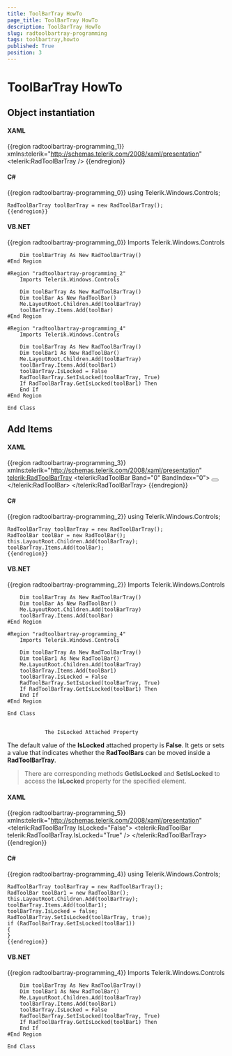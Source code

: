 ```yaml
---
title: ToolBarTray HowTo
page_title: ToolBarTray HowTo
description: ToolBarTray HowTo
slug: radtoolbartray-programming
tags: toolbartray,howto
published: True
position: 3
---
```


# ToolBarTray HowTo



## Object instantiation

#### __XAML__

{{region radtoolbartray-programming_1}}
		xmlns:telerik="http://schemas.telerik.com/2008/xaml/presentation"
	    <telerik:RadToolBarTray />
	{{endregion}}



#### __C#__

{{region radtoolbartray-programming_0}}
	using Telerik.Windows.Controls;
	
	RadToolBarTray toolBarTray = new RadToolBarTray();
	{{endregion}}



#### __VB.NET__

{{region radtoolbartray-programming_0}}
		Imports Telerik.Windows.Controls
	
		Dim toolBarTray As New RadToolBarTray()
	#End Region
	
	#Region "radtoolbartray-programming_2"
		Imports Telerik.Windows.Controls
	
		Dim toolBarTray As New RadToolBarTray()
		Dim toolBar As New RadToolBar()
		Me.LayoutRoot.Children.Add(toolBarTray)
		toolBarTray.Items.Add(toolBar)
	#End Region
	
	#Region "radtoolbartray-programming_4"
		Imports Telerik.Windows.Controls
	
		Dim toolBarTray As New RadToolBarTray()
		Dim toolBar1 As New RadToolBar()
		Me.LayoutRoot.Children.Add(toolBarTray)
		toolBarTray.Items.Add(toolBar1)
		toolBarTray.IsLocked = False
		RadToolBarTray.SetIsLocked(toolBarTray, True)
		If RadToolBarTray.GetIsLocked(toolBar1) Then
		End If
	#End Region
	
	End Class



## Add Items

#### __XAML__

{{region radtoolbartray-programming_3}}
		xmlns:telerik="http://schemas.telerik.com/2008/xaml/presentation"
	    <telerik:RadToolBarTray>
	        <telerik:RadToolBar Band="0" BandIndex="0">
	            <TextBlock Margin="0,0,9,0" Text="Open:" />
	            <Button>
	                <Image Source="/Images/ToolBar/Open.png" />
	            </Button>
	        </telerik:RadToolBar>
	    </telerik:RadToolBarTray>
	{{endregion}}



#### __C#__

{{region radtoolbartray-programming_2}}
	using Telerik.Windows.Controls;
	
	RadToolBarTray toolBarTray = new RadToolBarTray();
	RadToolBar toolBar = new RadToolBar();
	this.LayoutRoot.Children.Add(toolBarTray);
	toolBarTray.Items.Add(toolBar);
	{{endregion}}



#### __VB.NET__

{{region radtoolbartray-programming_2}}
		Imports Telerik.Windows.Controls
	
		Dim toolBarTray As New RadToolBarTray()
		Dim toolBar As New RadToolBar()
		Me.LayoutRoot.Children.Add(toolBarTray)
		toolBarTray.Items.Add(toolBar)
	#End Region
	
	#Region "radtoolbartray-programming_4"
		Imports Telerik.Windows.Controls
	
		Dim toolBarTray As New RadToolBarTray()
		Dim toolBar1 As New RadToolBar()
		Me.LayoutRoot.Children.Add(toolBarTray)
		toolBarTray.Items.Add(toolBar1)
		toolBarTray.IsLocked = False
		RadToolBarTray.SetIsLocked(toolBarTray, True)
		If RadToolBarTray.GetIsLocked(toolBar1) Then
		End If
	#End Region
	
	End Class



## 
				The IsLocked Attached Property
			

The default value of the __IsLocked__ attached property is __False__. It gets or sets a value that indicates whether the __RadToolBars__ can be moved inside a __RadToolBarTray__.
				

>There are corresponding methods __GetIsLocked__ and __SetIsLocked__ to access the __IsLocked__ property for the specified element.
					

#### __XAML__

{{region radtoolbartray-programming_5}}
		xmlns:telerik="http://schemas.telerik.com/2008/xaml/presentation"
	    <telerik:RadToolBarTray IsLocked="False">
	        <telerik:RadToolBar telerik:RadToolBarTray.IsLocked="True" />
	    </telerik:RadToolBarTray>
	{{endregion}}



#### __C#__

{{region radtoolbartray-programming_4}}
	using Telerik.Windows.Controls;
	
	RadToolBarTray toolBarTray = new RadToolBarTray();
	RadToolBar toolBar1 = new RadToolBar();
	this.LayoutRoot.Children.Add(toolBarTray);
	toolBarTray.Items.Add(toolBar1);
	toolBarTray.IsLocked = false;
	RadToolBarTray.SetIsLocked(toolBarTray, true);
	if (RadToolBarTray.GetIsLocked(toolBar1))
	{
	}
	{{endregion}}



#### __VB.NET__

{{region radtoolbartray-programming_4}}
		Imports Telerik.Windows.Controls
	
		Dim toolBarTray As New RadToolBarTray()
		Dim toolBar1 As New RadToolBar()
		Me.LayoutRoot.Children.Add(toolBarTray)
		toolBarTray.Items.Add(toolBar1)
		toolBarTray.IsLocked = False
		RadToolBarTray.SetIsLocked(toolBarTray, True)
		If RadToolBarTray.GetIsLocked(toolBar1) Then
		End If
	#End Region
	
	End Class



